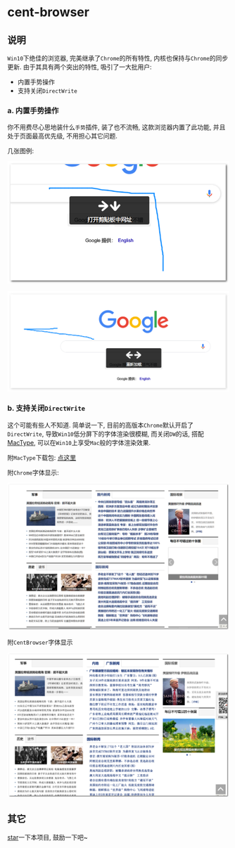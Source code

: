 # cent-browser

## 说明

`Win10`下绝佳的浏览器, 完美继承了`Chrome`的所有特性, 内核也保持与`Chrome`的同步更新. 由于其具有两个突出的特性, 吸引了一大批用户:

- 内置手势操作
- 支持关闭`DirectWrite`

### a. 内置手势操作

你不用费尽心思地装什么`手势`插件, 装了也不流畅, 这款浏览器内置了此功能, 并且处于页面最高优先级, 不用担心其它问题.

几张图例:

![手势一](./images/centbrowser_hand_mouse_1.png)

![手势二](./images/centbrowser_hand_mouse_2.png)

### b. 支持关闭`DirectWrite`

这个可能有些人不知道. 简单说一下, 目前的高版本`Chrome`默认开启了`DirectWrite`, 导致`Win10`低分屏下的字体渲染很模糊, 而关闭`DW`的话, 搭配[MacType](../macType), 可以在`Win10`上享受`Mac`般的字体渲染效果.

附`MacType`下载包: [点这里](../macType)

附`Chrome`字体显示:

![Chrome字体渲染](./images/chrome_font_renderer.png)

附`CentBrowser`字体显示

![CentBrowser字体渲染](./images/centbrowser_font_renderer.png)

## 其它

[star](https://github.com/ddzy/fe-necessary-book)一下本项目, 鼓励一下吧~